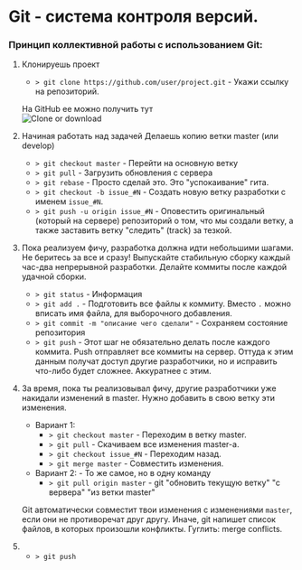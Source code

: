 # Git - система контроля версий.

### Принцип коллективной работы с использованием Git:

1. Клонируешь проект

   - `> git clone https://github.com/user/project.git` - Укажи ссылку на репозиторий. 
   
   На GitHub ее можно получить тут   
   ![Clone or download](https://image.prntscr.com/image/DKAanwI_SMe2_CUjXXhLBA.png)

0. Начиная работать над задачей
   Делаешь копию ветки master (или develop)

   - `> git checkout master` - Перейти на основную ветку
   - `> git pull` - Загрузить обновления с сервера
   - `> git rebase` - Просто сделай это. Это "успокаивание" гита.
   - `> git checkout -b issue_#N` - Создать новую ветку разработки с именем `issue_#N`.
   - `> git push -u origin issue_#N` - Оповестить оригинальный (который на сервере) репозиторий о том, что мы создали ветку, а также заставить ветку "следить" (track) за тезкой.

0. Пока реализуем фичу, разработка должна идти небольшими шагами. Не беритесь за все и сразу! Выпускайте стабильную сборку каждый час-два непрерывной разработки. Делайте коммиты после каждой удачной сборки.
   - `> git status` - Информация
   - `> git add .` - Подготовить все файлы к коммиту. Вместо `.` можно вписать имя файла, для выборочного добавления.
   - `> git commit -m "описание чего сделали"` - Сохраняем состояние репозитория
   - `> git push` - Этот шаг не обязательно делать после каждого коммита. Push отправляет все коммиты на сервер. Оттуда к этим данным получат доступ другие разработчики, но и исправить что-либо будет сложнее. Аккуратнее с этим.

0. За время, пока ты реализовывал фичу, другие разработчики уже накидали изменений в master. 
   Нужно добавить в свою ветку эти изменения.
   - Вариант 1:
     - `> git checkout master` - Переходим в ветку master.
     - `> git pull` - Скачиваем все изменения master-а.
     - `> git checkout issue_#N` - Переходим назад.
     - `> git merge master` - Совместить изменения.
   - Вариант 2: - То же самое, но в одну команду
     - `> git pull origin master` - git "обновить текущую ветку" "с вервера" "из ветки master"
   
   Git автоматически совместит твои изменения с изменениями `master`, если они не противоречат друг другу. 
   Иначе, git напишет список файлов, в которых произошли конфликты. Гуглить: merge conflicts.
      
0. - `> git push`
